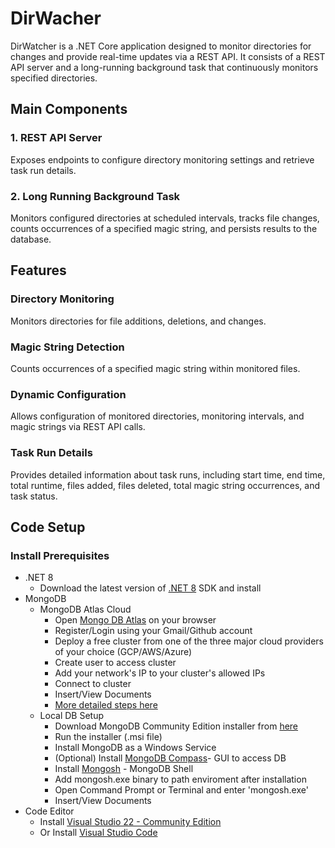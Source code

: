 # DirWacher
DirWatcher is a .NET Core application designed to monitor directories for changes and provide real-time updates via a REST API. It consists of a REST API server and a long-running background task that continuously monitors specified directories.

## Main Components
### 1. REST API Server
Exposes endpoints to configure directory monitoring settings and retrieve task run details.
### 2. Long Running Background Task
Monitors configured directories at scheduled intervals, tracks file changes, counts occurrences of a specified magic string, and persists results to the database.

## Features
### Directory Monitoring
Monitors directories for file additions, deletions, and changes.
### Magic String Detection
Counts occurrences of a specified magic string within monitored files.
### Dynamic Configuration
Allows configuration of monitored directories, monitoring intervals, and magic strings via REST API calls.
### Task Run Details
Provides detailed information about task runs, including start time, end time, total runtime, files added, files deleted, total magic string occurrences, and task status.

## Code Setup
### Install Prerequisites
- .NET 8
  - Download the latest version of [.NET 8](https://dotnet.microsoft.com/en-us/download/dotnet/8.0) SDK and install
- MongoDB
  - MongoDB Atlas Cloud
    -  Open [Mongo DB Atlas](https://www.mongodb.com/cloud/atlas/register) on your browser
    -  Register/Login using your Gmail/Github account
    -  Deploy a free cluster from one of the three major cloud providers of your choice (GCP/AWS/Azure)
    -  Create user to access cluster
    -  Add your network's IP to your cluster's allowed IPs
    -  Connect to cluster
    -  Insert/View Documents
    -  [More detailed steps here](https://www.mongodb.com/docs/atlas/tutorial/create-atlas-account/)
  - Local DB Setup
    - Download MongoDB Community Edition installer from [here](https://www.mongodb.com/try/download/community)
    - Run the installer (.msi file)
    - Install MongoDB as a Windows Service
    - (Optional) Install [MongoDB Compass](https://www.mongodb.com/products/compass)- GUI to access DB
    - Install [Mongosh](https://www.mongodb.com/docs/mongodb-shell/) - MongoDB Shell
    - Add mongosh.exe binary to path enviroment after installation
    - Open Command Prompt or Terminal and enter 'mongosh.exe'
    - Insert/View Documents
- Code Editor
  - Install [Visual Studio 22 - Community Edition](https://visualstudio.microsoft.com/vs/)
  - Or Install [Visual Studio Code](https://code.visualstudio.com/)

